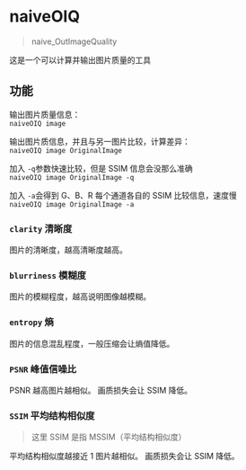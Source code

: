 
# naiveOIQ
> naive_OutImageQuality

这是一个可以计算并输出图片质量的工具



## 功能

输出图片质量信息：  
`naiveOIQ image `

输出图片质信息，并且与另一图片比较，计算差异：   
`naiveOIQ image OriginalImage`

加入 `-q`参数快速比较，但是 SSIM 信息会没那么准确   
`naiveOIQ image OriginalImage -q`

加入 `-a`会得到 G、B、R 每个通道各自的 SSIM 比较信息，速度慢   
`naiveOIQ image OriginalImage -a`


### `clarity` 清晰度
图片的清晰度，越高清晰度越高。

### `blurriness` 模糊度
图片的模糊程度，越高说明图像越模糊。

### `entropy` 熵
图片的信息混乱程度，一般压缩会让熵值降低。

### `PSNR` 峰值信噪比
PSNR 越高图片越相似。
画质损失会让 SSIM 降低。

### `SSIM` 平均结构相似度
>这里 SSIM 是指 MSSIM（平均结构相似度）

平均结构相似度越接近 1 图片越相似。
画质损失会让 SSIM 降低。

